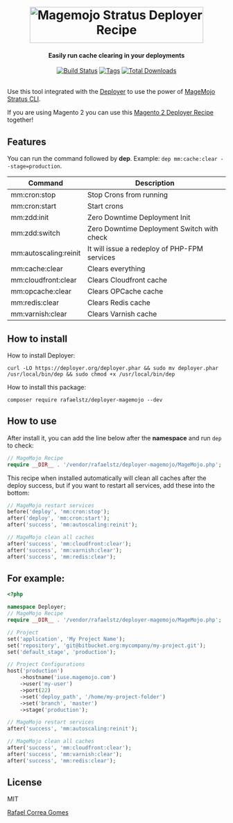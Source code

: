 <h1 align="center">
  <br>
    <img src="https://magemojo.com/magento/skin/frontend/b-responsive/magemojo/images/mojostratus.png" alt="Magemojo Stratus Deployer Recipe" width="400" height="83" title="MageMojo Deployer Recipe"/> 
</h1>
<h4>
<p align="center">
    Easily run cache clearing in your deployments
  </p>
</h4>

<div align="center">
<a href="https://travis-ci.org/rafaelstz/deployer-magemojo"><img src="https://travis-ci.org/rafaelstz/deployer-magemojo.svg?branch=master" alt="Build Status"></a>
<a href="https://github.com/rafaelstz/deployer-magemojo/releases"><img src="https://img.shields.io/github/tag/rafaelstz/deployer-magemojo.svg" alt="Tags"></a>
<a href="https://packagist.org/packages/rafaelstz/deployer-magemojo"><img src="https://img.shields.io/packagist/dt/rafaelstz/deployer-magemojo.svg" alt="Total Downloads"></a>
<br><br>
</div>

Use this tool integrated with the [Deployer](https://deployer.org/) to use the power of [MageMojo Stratus CLI](https://magemojo.com/kb/knowledge-base/stratus-cli/).

If you are using Magento 2 you can use this [Magento 2 Deployer Recipe](https://github.com/rafaelstz/deployer-magento2) together!

Features
-----

You can run the command followed by **dep**. Example: `dep mm:cache:clear --stage=production`.

| Command | Description |
|----------|-------------|
| mm:cron:stop | Stop Crons from running |
| mm:cron:start | Start crons |
| mm:zdd:init | Zero Downtime Deployment Init |
| mm:zdd:switch | Zero Downtime Deployment Switch with check |
| mm:autoscaling:reinit | It will issue a redeploy of PHP-FPM services |
| mm:cache:clear | Clears everything |
| mm:cloudfront:clear | Clears Cloudfront cache |
| mm:opcache:clear | Clears OPCache cache |
| mm:redis:clear | Clears Redis cache |
| mm:varnish:clear | Clears Varnish cache |

How to install
-------

How to install Deployer:

```
curl -LO https://deployer.org/deployer.phar && sudo mv deployer.phar /usr/local/bin/dep && sudo chmod +x /usr/local/bin/dep
```

How to install this package:

```
composer require rafaelstz/deployer-magemojo --dev
```

How to use
-----

After install it, you can add the line below after the **namespace** and run `dep` to check:

```php
// MageMojo Recipe
require __DIR__ . '/vendor/rafaelstz/deployer-magemojo/MageMojo.php';
```

This recipe when installed automatically will clean all caches after the deploy success, but if you want to restart all services, add these into the bottom:

```php
// MageMojo restart services
before('deploy', 'mm:cron:stop');
after('deploy', 'mm:cron:start');
after('success', 'mm:autoscaling:reinit');

// MageMojo clean all caches
after('success', 'mm:cloudfront:clear');
after('success', 'mm:varnish:clear');
after('success', 'mm:redis:clear');
```

For example:
-----

```php
<?php

namespace Deployer;
// MageMojo Recipe
require __DIR__ . '/vendor/rafaelstz/deployer-magemojo/MageMojo.php';

// Project
set('application', 'My Project Name');
set('repository', 'git@bitbucket.org:mycompany/my-project.git');
set('default_stage', 'production');

// Project Configurations
host('production')
    ->hostname('iuse.magemojo.com')
    ->user('my-user')
    ->port(22)
    ->set('deploy_path', '/home/my-project-folder')
    ->set('branch', 'master')
    ->stage('production');

// MageMojo restart services
after('success', 'mm:autoscaling:reinit');

// MageMojo clean all caches
after('success', 'mm:cloudfront:clear');
after('success', 'mm:varnish:clear');
after('success', 'mm:redis:clear');

```

License
-----

MIT

[Rafael Correa Gomes](https://www.linkedin.com/in/rafaelcgstz/)
